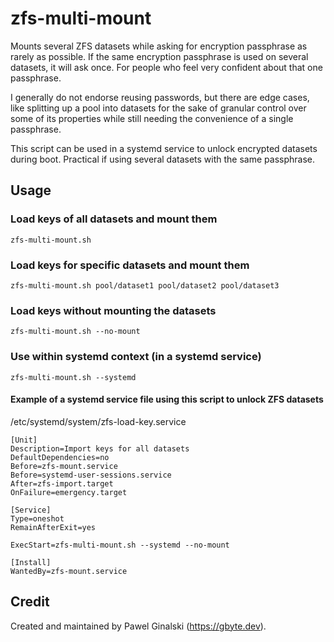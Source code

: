 # zfs-multi-mount
Mounts several ZFS datasets while asking for encryption passphrase as rarely as possible. If the same encryption passphrase is used on several datasets, it will ask once. For people who feel very confident about that one passphrase.

I generally do not endorse reusing passwords, but there are edge cases, like splitting up a pool into datasets for the sake of granular control over some of its properties while still needing the convenience of a single passphrase.

This script can be used in a systemd service to unlock encrypted datasets during boot. Practical if using several datasets with the same passphrase.

## Usage
### Load keys of all datasets and mount them
`zfs-multi-mount.sh`

### Load keys for specific datasets and mount them
`zfs-multi-mount.sh pool/dataset1 pool/dataset2 pool/dataset3`

### Load keys without mounting the datasets
`zfs-multi-mount.sh --no-mount`

### Use within systemd context (in a systemd service)
`zfs-multi-mount.sh --systemd`

#### Example of a systemd service file using this script to unlock ZFS datasets
/etc/systemd/system/zfs-load-key.service
```
[Unit]
Description=Import keys for all datasets
DefaultDependencies=no
Before=zfs-mount.service
Before=systemd-user-sessions.service
After=zfs-import.target
OnFailure=emergency.target

[Service]
Type=oneshot
RemainAfterExit=yes

ExecStart=zfs-multi-mount.sh --systemd --no-mount

[Install]
WantedBy=zfs-mount.service
```

## Credit
Created and maintained by Pawel Ginalski (https://gbyte.dev).
